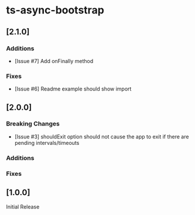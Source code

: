 # ts-async-bootstrap

## [2.1.0]

### Additions
- [Issue #7] Add onFinally method

### Fixes
- [Issue #6] Readme example should show import

## [2.0.0]

### Breaking Changes

- [Issue #3] shouldExit option should not cause the app to exit if there are pending intervals/timeouts

### Additions

### Fixes


## [1.0.0]

Initial Release
